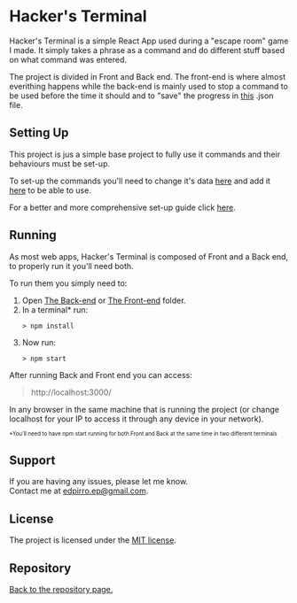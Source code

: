 Hacker's Terminal
=================

Hacker's Terminal is a simple React App used during a "escape room" game I made. It simply takes a phrase as a command and do different stuff based on what command was entered.

The project is divided in Front and Back end. The front-end is where almost everithing happens while the back-end is mainly used to stop a command to be used before the time it should and to "save" the progress in [this](Back/gameData.json) .json file.

Setting Up
----------

This project is jus a simple base project to fully use it commands and their behaviours must be set-up.

To set-up the commands you'll need to change it's data [here](Front/src/components/hints/hintsData.js) and add it [here](Back/gameData.json) to be able to use.

For a better and more comprehensive set-up guide click [here](setup.md).

Running
-----------
As most web apps, Hacker's Terminal is composed of Front and a Back end, to properly run it you'll need both.

To run them you simply need to:
1. Open [The Back-end](Back) or [The Front-end](Front) folder.
2. In a terminal* run:
	```shell
	> npm install
	```
3. Now run:
	```shell
	> npm start
	```

After running Back and Front end you can access:

> http://localhost:3000/

In any browser in the same machine that is running the project (or change localhost for your IP to access it through any device in your network).

<sub><sup> *You'll need to have npm start running for both Front and Back at the same time in two different terminals </sup></sub>

Support
-------

If you are having any issues, please let me know.<br/>
Contact me at edpirro.ep@gmail.com.

License
-------

The project is licensed under the [MIT license](LICENSE).

Repository
----------

[Back to the repository page.](https://github.com/EdPirro/REACT-hacker-terminal)
